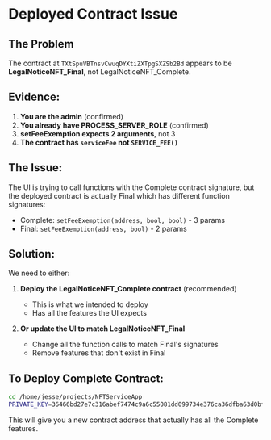 # Deployed Contract Issue

## The Problem

The contract at `TXtSpuVBTnsvCwuqDYXtiZXTpgSXZSb2Bd` appears to be **LegalNoticeNFT_Final**, not LegalNoticeNFT_Complete.

## Evidence:

1. **You are the admin** (confirmed)
2. **You already have PROCESS_SERVER_ROLE** (confirmed)
3. **setFeeExemption expects 2 arguments**, not 3
4. **The contract has `serviceFee` not `SERVICE_FEE()`**

## The Issue:

The UI is trying to call functions with the Complete contract signature, but the deployed contract is actually Final which has different function signatures:

- Complete: `setFeeExemption(address, bool, bool)` - 3 params
- Final: `setFeeExemption(address, bool)` - 2 params

## Solution:

We need to either:

1. **Deploy the LegalNoticeNFT_Complete contract** (recommended)
   - This is what we intended to deploy
   - Has all the features the UI expects

2. **Or update the UI to match LegalNoticeNFT_Final** 
   - Change all the function calls to match Final's signatures
   - Remove features that don't exist in Final

## To Deploy Complete Contract:

```bash
cd /home/jesse/projects/NFTServiceApp
PRIVATE_KEY=36466bd27e7c316abef7474c9a6c55081dd099734e376ca36dfba63d0bf521c0 node deploy_complete_contract.js
```

This will give you a new contract address that actually has all the Complete features.
